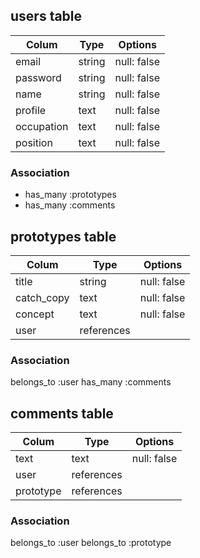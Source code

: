 ## users table

| Colum      | Type          | Options     |
| ---------- | ------------- | ----------- |
| email      | string        | null: false |
| password   | string        | null: false |
| name       | string        | null: false |
| profile    | text          | null: false | 
| occupation | text          | null: false |
| position   | text          | null: false |

### Association
- has_many :prototypes
- has_many :comments


## prototypes table

| Colum      | Type          | Options     |
| ---------- | ------------- | ----------- |
| title      | string        | null: false |
| catch_copy | text          | null: false |
| concept    | text          | null: false |
| user       | references    |             |

### Association
belongs_to :user
has_many  :comments


## comments table

| Colum      | Type          | Options     |
| ---------- | ------------- | ----------- |
| text       | text          | null: false |
| user       | references    |             |
| prototype  | references    |             |

### Association

belongs_to :user
belongs_to :prototype





